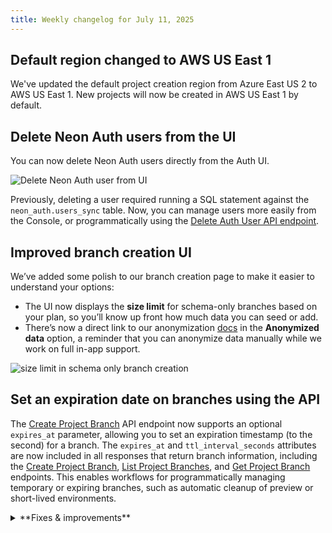 ```yaml
---
title: Weekly changelog for July 11, 2025
---
```


## Default region changed to AWS US East 1

We've updated the default project creation region from Azure East US 2 to AWS US East 1. New projects will now be created in AWS US East 1 by default.

## Delete Neon Auth users from the UI

You can now delete Neon Auth users directly from the Auth UI.

![Delete Neon Auth user from UI](/docs/relnotes/delete_user.png)

Previously, deleting a user required running a SQL statement against the `neon_auth.users_sync` table. Now, you can manage users more easily from the Console, or programmatically using the [Delete Auth User API endpoint](https://api-docs.neon.tech/reference/deleteneonauthuser).

## Improved branch creation UI

We’ve added some polish to our branch creation page to make it easier to understand your options:

- The UI now displays the **size limit** for schema-only branches based on your plan, so you’ll know up front how much data you can seed or add.
- There’s now a direct link to our anonymization [docs](/docs/workflows/data-anonymization) in the **Anonymized data** option, a reminder that you can anonymize data manually while we work on full in-app support.

![size limit in schema only branch creation](/docs/relnotes/schema_branch_limit.png)

## Set an expiration date on branches using the API

The [Create Project Branch](https://api-docs.neon.tech/reference/createprojectbranch) API endpoint now supports an optional `expires_at` parameter, allowing you to set an expiration timestamp (to the second) for a branch. The `expires_at` and `ttl_interval_seconds` attributes are now included in all responses that return branch information, including the [Create Project Branch](https://api-docs.neon.tech/reference/createprojectbranch), [List Project Branches](https://api-docs.neon.tech/reference/listprojectbranches), and [Get Project Branch](https://api-docs.neon.tech/reference/getprojectbranch) endpoints. This enables workflows for programmatically managing temporary or expiring branches, such as automatic cleanup of preview or short-lived environments.

<details>

<summary>**Fixes & improvements**</summary>

- **Neon Console**
  - When adding an OpenTelemetry (OTel) integration, credential validation is now non-blocking. If we detect an issue, you’ll see a warning, but you can still continue if you choose to. Useful for connecting to a provider we can't fully validate yet.

- **Drizzle Studio update**
  - Drizzle Studio, which powers the **Tables** page in the Neon Console, has been updated to version [VERSION]. For details about the latest updates, see the [Neon Drizzle Studio Integration Changelog](https://github.com/neondatabase/neon-drizzle-studio-changelog/blob/main/CHANGELOG.md).

</details>
